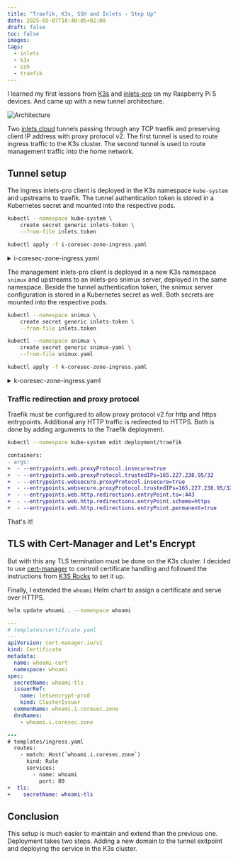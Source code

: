 ```yaml
---
title: "Traefik, K3s, SSH and Inlets - Step Up"
date: 2025-05-07T18:40:05+02:00
draft: false
toc: false
images:
tags:
  - inlets
  - k3s
  - ssh
  - traefik
---
```


I learned my first lessons from [K3s](https://k3s.io) and
[inlets-pro](https://inlets.dev) on my Raspberry Pi 5 devices. And came up with
a new tunnel architecture.

![Architecture](/images/inlets-ingress-snimux.png)

Two [inlets cloud](https://inlets.dev/cloud/) tunnels passing through
any TCP traefik and preserving client IP address with proxy protocol v2.
The first tunnel is used to route ingress traffic to the K3s cluster.
The second tunnel is used to route management traffic into the home network.

## Tunnel setup

The ingress inlets-pro client is deployed in the K3s namespace `kube-system`
and upstreams to traefik. The tunnel authentication token is stored in a
Kubernetes secret and mounted into the respective pods.

```bash
kubectl --namespace kube-system \
    create secret generic inlets-token \
    --from-file inlets.token
```

```bash
kubectl apply -f i-coresec-zone-ingress.yaml
```

<details>
<summary>i-coresec-zone-ingress.yaml</summary>

```yaml
---
apiVersion: apps/v1
kind: Deployment
metadata:
  name: i-coresec-zone-inlets-client
  namespace: kube-system
spec:
  replicas: 3
  selector:
    matchLabels:
      app: i-coresec-zone-inlets-client
  template:
    metadata:
      labels:
        app: i-coresec-zone-inlets-client
    spec:
      volumes:
        - name: inlets-token
          secret:
            secretName: inlets-token
      containers:
        - name: i-coresec-zone-inlets-client
          image: ghcr.io/inlets/inlets-pro:0.10.3
          imagePullPolicy: IfNotPresent
          volumeMounts:
            - name: inlets-token
              mountPath: /etc/inlets.token
              subPath: inlets.token
              readOnly: true
          command: ["inlets-pro"]
          args:
            - "uplink"
            - "client"
            - "--url=wss://cambs1.uplink.inlets.dev/tobias-scha-fer/i-coresec-zone"
            - "--token-file=/etc/inlets.token"
            - "--upstream=80=traefik:80"
            - "--upstream=443=traefik:443"
          resources:
            requests:
              memory: "25Mi"
              cpu: "100m"
          securityContext:
            runAsUser: 1000
            runAsGroup: 1000
            runAsNonRoot: true
            allowPrivilegeEscalation: false
            capabilities:
              drop:
                - ALL
            readOnlyRootFilesystem: true
```

</details>

The management inlets-pro client is deployed in a new K3s namespace
`snimux` and upstreams to an inlets-pro snimux server, deployed in the same
namespace. Beside the tunnel authentication token, the snimux server
configuration is stored in a Kubernetes secret as well. Both secrets are mounted
into the respective pods.

```bash
kubectl --namespace snimux \
    create secret generic inlets-token \
    --from-file inlets.token
```

```bash
kubectl --namespace snimux \
    create secret generic snimux-yaml \
    --from-file snimux.yaml
```

```bash
kubectl apply -f k-coresec-zone-ingress.yaml
```

<details>
<summary>k-coresec-zone-ingress.yaml</summary>

```yaml
---
apiVersion: apps/v1
kind: Deployment
metadata:
  name: k-coresec-zone-inlets-client
  namespace: snimux
spec:
  replicas: 1
  selector:
    matchLabels:
      app: k-coresec-zone-inlets-client
  template:
    metadata:
      labels:
        app: k-coresec-zone-inlets-client
    spec:
      volumes:
        - name: inlets-token
          secret:
            secretName: inlets-token
      containers:
        - name: k-coresec-zone-inlets-client
          image: ghcr.io/inlets/inlets-pro:0.10.3
          imagePullPolicy: IfNotPresent
          volumeMounts:
            - name: inlets-token
              mountPath: /etc/inlets.token
              subPath: inlets.token
              readOnly: true
          command: ["inlets-pro"]
          args:
            - "uplink"
            - "client"
            - "--url=wss://cambs1.uplink.inlets.dev/tobias-scha-fer/k-coresec-zone"
            - "--token-file=/etc/inlets.token"
            - "--upstream=443=k-coresec-zone-inlets-snimux:8443"
          resources:
            requests:
              memory: "25Mi"
              cpu: "100m"
          securityContext:
            runAsUser: 1000
            runAsGroup: 1000
            runAsNonRoot: true
            allowPrivilegeEscalation: false
            capabilities:
              drop:
                - ALL
            readOnlyRootFilesystem: true
---
apiVersion: apps/v1
kind: Deployment
metadata:
  name: k-coresec-zone-inlets-snimux
  namespace: snimux
spec:
  replicas: 1
  selector:
    matchLabels:
      app: k-coresec-zone-inlets-snimux
  template:
    metadata:
      labels:
        app: k-coresec-zone-inlets-snimux
    spec:
      volumes:
        - name: snimux-yaml
          secret:
            secretName: snimux-yaml
      containers:
        - name: k-coresec-zone-inlets-snimux
          image: ghcr.io/inlets/inlets-pro:0.10.3
          imagePullPolicy: IfNotPresent
          ports:
            - containerPort: 8443
          livenessProbe:
            tcpSocket:
              port: 8443
            initialDelaySeconds: 5
            periodSeconds: 10
          readinessProbe:
            tcpSocket:
              port: 8443
            initialDelaySeconds: 3
            periodSeconds: 5
          volumeMounts:
            - name: snimux-yaml
              mountPath: /etc/snimux.yaml
              subPath: snimux.yaml
              readOnly: true
          command: ["inlets-pro"]
          args:
            - "snimux"
            - "server"
            - "--data-addr=0.0.0.0:"
            - "--port=8443"
            - "--proxy-protocol=v2"
            - "/etc/snimux.yaml"
          resources:
            requests:
              memory: "25Mi"
              cpu: "100m"
          securityContext:
            runAsUser: 1000
            runAsGroup: 1000
            runAsNonRoot: true
            allowPrivilegeEscalation: false
            capabilities:
              drop:
                - ALL
            readOnlyRootFilesystem: true
---
apiVersion: v1
kind: Service
metadata:
  name: k-coresec-zone-inlets-snimux
  namespace: snimux
spec:
  selector:
    app: k-coresec-zone-inlets-snimux
  ports:
    - protocol: TCP
      port: 8443
      targetPort: 8443
  type: ClusterIP
```

</details>

### Traffic redirection and proxy protocol

Traefik must be configured to allow proxy protocol v2 for http and https
entrypoints. Additional any HTTP traffic is redirected to HTTPS.
Both is done by adding arguments to the Traefik deployment.

```bash
kubectl --namespace kube-system edit deployment/traefik
```

```diff
containers:
- args:
+  - --entrypoints.web.proxyProtocol.insecure=true
+  - --entrypoints.web.proxyProtocol.trustedIPs=165.227.238.95/32
+  - --entrypoints.websecure.proxyProtocol.insecure=true
+  - --entrypoints.websecure.proxyProtocol.trustedIPs=165.227.238.95/32
+  - --entrypoints.web.http.redirections.entryPoint.to=:443
+  - --entrypoints.web.http.redirections.entryPoint.scheme=https
+  - --entrypoints.web.http.redirections.entryPoint.permanent=true
```

That's it! 

## TLS with Cert-Manager and Let's Encrypt

But with this any TLS termination must be done on the K3s cluster. I decided to
use [cert-manager](https://cert-manager.io) to controll certificate handling
and followed the instructions from
[K3S Rocks](https://k3s.rocks/https-cert-manager-letsencrypt/) to set it up.

Finally, I extended the `whoami` Helm chart to assign a certificate and serve
over HTTPS.

```bash
helm update whoami . --namespace whoami
```

```yaml
---
# templates/certificate.yaml
---
apiVersion: cert-manager.io/v1
kind: Certificate
metadata:
  name: whoami-cert
  namespace: whoami
spec:
  secretName: whoami-tls
  issuerRef:
    name: letsencrypt-prod
    kind: ClusterIssuer
  commonName: whoami.i.coresec.zone
  dnsNames:
    - whoami.i.coresec.zone
```

```diff
---
# templates/ingress.yaml
  routes:
    - match: Host(`whoami.i.coresec.zone`)
      kind: Rule
      services:
        - name: whoami
          port: 80
+  tls:
+    secretName: whoami-tls
```

## Conclusion

This setup is much easier to maintain and extend than the previous one.
Deployment takes two steps. Adding a new domain to the tunnel exitpoint and
deploying the service in the K3s cluster.
